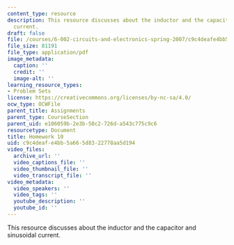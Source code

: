 ```yaml
---
content_type: resource
description: This resource discusses about the inductor and the capacitor and sinusoidal
  current.
draft: false
file: /courses/6-002-circuits-and-electronics-spring-2007/c9c4deafe4bb5a665d8322778aa5d194_hw10.pdf
file_size: 81191
file_type: application/pdf
image_metadata:
  caption: ''
  credit: ''
  image-alt: ''
learning_resource_types:
- Problem Sets
license: https://creativecommons.org/licenses/by-nc-sa/4.0/
ocw_type: OCWFile
parent_title: Assignments
parent_type: CourseSection
parent_uid: e106059b-2e3b-50c2-726d-a543c775c9c6
resourcetype: Document
title: Homework 10
uid: c9c4deaf-e4bb-5a66-5d83-22778aa5d194
video_files:
  archive_url: ''
  video_captions_file: ''
  video_thumbnail_file: ''
  video_transcript_file: ''
video_metadata:
  video_speakers: ''
  video_tags: ''
  youtube_description: ''
  youtube_id: ''
---
```

This resource discusses about the inductor and the capacitor and sinusoidal current.